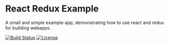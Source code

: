 # React Redux Example

A small and simple example app, demonstrating how to use react and redux for building webapps.

[![Build Status](https://img.shields.io/travis/dasniko/react-redux-example.svg)](https://travis-ci.org/dasniko/react-redux-example)
[![License](https://img.shields.io/badge/license-MIT-blue.svg)](https://github.com/dasniko/react-redux-example/blob/master/LICENSE)
